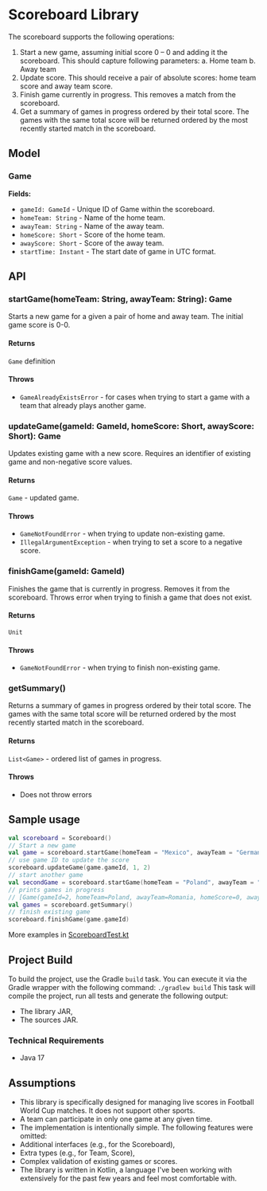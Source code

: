 # Scoreboard Library

The scoreboard supports the following operations:

1. Start a new game, assuming initial score 0 – 0 and adding it the scoreboard. This should capture following
   parameters:
   a. Home team
   b. Away team
2. Update score. This should receive a pair of absolute scores: home team score and away team score.
3. Finish game currently in progress. This removes a match from the scoreboard.
4. Get a summary of games in progress ordered by their total score. The games with the same
   total score will be returned ordered by the most recently started match in the scoreboard.

## Model

### Game

**Fields:**

- `gameId: GameId` - Unique ID of Game within the scoreboard.
- `homeTeam: String` - Name of the home team.
- `awayTeam: String` - Name of the away team.
- `homeScore: Short` - Score of the home team.
- `awayScore: Short` - Score of the away team.
- `startTime: Instant` - The start date of game in UTC format.

## API

### startGame(homeTeam: String, awayTeam: String): Game

Starts a new game for a given a pair of home and away team.
The initial game score is 0-0.

#### Returns

`Game` definition

#### Throws

- `GameAlreadyExistsError` - for cases when trying to start a game with a team that already plays another game.

### updateGame(gameId: GameId, homeScore: Short, awayScore: Short): Game

Updates existing game with a new score. Requires an identifier of existing game and non-negative score values.

#### Returns

`Game` - updated game.

#### Throws

- `GameNotFoundError` - when trying to update non-existing game.
- `IllegalArgumentException` - when trying to set a score to a negative score.

### finishGame(gameId: GameId)

Finishes the game that is currently in progress. Removes it from the scoreboard. Throws error when trying to finish a
game that does not exist.

#### Returns

``Unit``

#### Throws

- `GameNotFoundError` - when trying to finish non-existing game.

### getSummary()

Returns a summary of games in progress ordered by their total score. The games with the same
total score will be returned ordered by the most recently started match in the scoreboard.

#### Returns

``List<Game>`` - ordered list of games in progress.

#### Throws

- Does not throw errors

## Sample usage

```kotlin
val scoreboard = Scoreboard()
// Start a new game
val game = scoreboard.startGame(homeTeam = "Mexico", awayTeam = "Germany")
// use game ID to update the score
scoreboard.updateGame(game.gameId, 1, 2)
// start another game
val secondGame = scoreboard.startGame(homeTeam = "Poland", awayTeam = "Romania")
// prints games in progress
// [Game(gameId=2, homeTeam=Poland, awayTeam=Romania, homeScore=0, awayScore=0, startTime=2024-09-28T08:46:21.305939Z), Game(gameId=1, homeTeam=Mexico, awayTeam=Germany, homeScore=0, awayScore=0, startTime=2024-09-28T08:46:21.285854Z)]
val games = scoreboard.getSummary()
// finish existing game
scoreboard.finishGame(game.gameId)
```

More examples in [ScoreboardTest.kt](src/test/kotlin/ScoreboardTest.kt)

## Project Build

To build the project, use the Gradle `build` task. You can execute it via the Gradle wrapper with the following command: `./gradlew build`
This task will compile the project, run all tests and generate the following output:
- The library JAR,
- The sources JAR.

### Technical Requirements

- Java 17

## Assumptions

- This library is specifically designed for managing live scores in Football World Cup matches. It does not support
  other sports.
- A team can participate in only one game at any given time.
- The implementation is intentionally simple. The following features were omitted:
- Additional interfaces (e.g., for the Scoreboard),
- Extra types (e.g., for Team, Score),
- Complex validation of existing games or scores.
- The library is written in Kotlin, a language I've been working with extensively for the past few years and feel most
  comfortable with.

